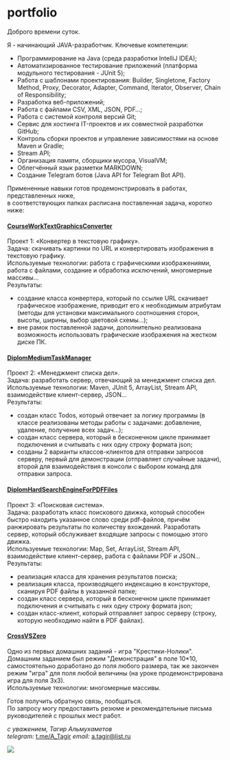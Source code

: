 # **portfolio**
Доброго времени суток.

Я - начинающий JAVA-разработчик. Ключевые компетенции:  
*	Программирование на Java (среда разработки IntelliJ IDEA); 
*	Автоматизированное тестирование приложений (платформа модульного тестирования - JUnit 5);
*	Работа с шаблонами проектирования: Builder, Singletone, Factory Method, Proxy, Decorator, Adapter, Command, Iterator, Observer, Chain of Responsibility; 
*	Разработка веб-приложений; 
*	Работа с файлами CSV, XML, JSON, PDF…;
*	Работа с системой контроля версий Git; 
*	Сервис для хостинга IT-проектов и их совместной разработки GitHub;
*	Контроль сборки проектов и управление зависимостями на основе Maven и Gradle;
*	Stream API;
*	Организация памяти, сборщики мусора, VisualVM; 
*	Облегчённый язык разметки MARKDOWN;
*	Создание Telegram ботов (Java API for Telegram Bot API).

Примененные навыки готов продемонстрировать в работах, представленных ниже,  
в соответствующих папках расписана поставленная задача, коротко ниже:  

#### [CourseWorkTextGraphicsConverter](https://github.com/AlmukhametovT/portfolio/tree/master/CourseWorkTextGraphicsConverter)
Проект 1: «Конвертер в текстовую графику».  
Задача: скачивать картинки по URL и конвертировать изображения в текстовую графику.  
Используемые технологии: работа с графическими изображениями, работа с файлами, создание и обработка исключений, многомерные массивы…  
Результаты:  
- создание класса конвертера, который по ссылке URL скачивает графическое изображение, приводит его к необходимым атрибутам (методы для установки максимального соотношения сторон, высоты, ширины, выбор цветовой схемы…);  
- вне рамок поставленной задачи, дополнительно реализована возможность использовать графические изображения на жестком диске ПК.  

#### [DiplomMediumTaskManager](https://github.com/AlmukhametovT/portfolio/tree/master/DiplomMediumTaskManager)
Проект 2: «Менеджмент списка дел».  
Задача:  разработать сервер, отвечающий за менеджмент списка дел.  
Используемые технологии: Maven, JUnit 5, ArrayList, Stream API, взаимодействие клиент-сервер, JSON…  
Результаты:  
- создан класс Todos, который отвечает за логику программы (в классе реализованы методы работы с задачами: добавление, удаление, получение всех задач…);  
- создан класс сервера, который в бесконечном цикле принимает подключения и считывать с них одну строку формата json;  
- созданы 2 варианты классов-клиентов для отправки запросов серверу, первый для демонстрации (отправляет случайные задачи), второй для взаимодействия в консоли с выбором команд для отправки запроса.  

#### [DiplomHardSearchEngineForPDFFiles](https://github.com/AlmukhametovT/portfolio/tree/master/DiplomHardSearchEngineForPDFFiles)
Проект 3: «Поисковая система».  
Задача:  разработать класс поискового движка, который способен быстро находить указанное слово среди pdf-файлов, причём ранжировать результаты по количеству вхождений. Разработать сервер, который обслуживает входящие запросы с помощью этого движка.  
Используемые технологии: Map, Set, ArrayList, Stream API, взаимодействие клиент-сервер, работа с файлами PDF и JSON…  
Результаты:  
- реализация класса для хранения результатов поиска;  
- реализация класса, производящего индексацию в конструкторе, сканируя PDF файлы в указанной папке;  
- создан класс сервера, который в бесконечном цикле принимает подключения и считывать с них одну строку формата json;  
- создан класс-клиент, который отправляет запрос серверу (строку, которую необходимо найти в PDF файлах).  

#### [CrossVSZero](https://github.com/AlmukhametovT/portfolio/tree/master/CrossVSZero/src)
Одно из первых домашних заданий - игра "Крестики-Нолики".  
Домашним заданием был режим "Демонстрация" в поле 10*10, самостоятельно доработано до поля любого размера, так же закончен режим "игра" для поля любой величины (на уроке продемонстрирована игра для поля 3х3).  
Используемые технологии: многомерные массивы.

Готов получить обратную связь, пообщаться.   
По запросу могу предоставить резюме и рекомендательные письма руководителей с прошлых мест работ.  

*с уважением, Тагир Альмухаметов*  
*telegram:* [t.me/A_Tagir](https://t.me/A_Tagir)
*email:* a.tagir@list.ru

![](https://www.cybernewsgroup.co.uk/wp-content/uploads/2022/04/1359a7ca21260cd64dee06462673ce7a.jpeg)
